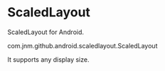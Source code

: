ScaledLayout
====================

ScaledLayout for Android.

com.jnm.github.android.scaledlayout.ScaledLayout

It supports any display size.


<!-- 
![alt tag](https://raw.github.com/username/projectname/branch/path/to/img.png)
-->


